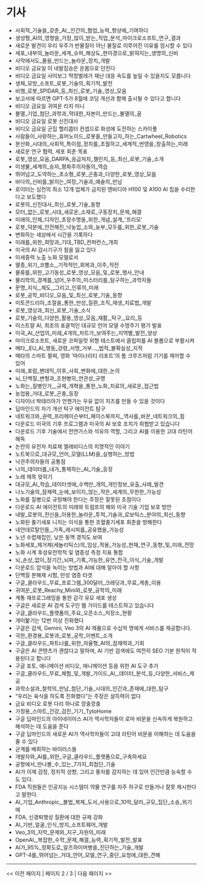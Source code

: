 # 기사

- 사회적_기술을_갖춘_AI,_인간의_협업_능력_향상에_기여하다
- 생성형_AI의_영향을_가장_많이_받는_직업_분석_마이크로소프트_연구_결과
- 새로운 발견이 우리 우주가 반물질이 아닌 물질로 이루어진 이유를 암시할 수 있다
- 세포_내부의_놀라운_세계_슈퍼_해상도_현미경으로_밝혀지는_생명의_신비
- 사막에서도_물을_만드는_놀라운_장치_개발
- 비디오 금요일 이 네발짐승은 온몸으로 던진다
- 비디오 금요일 사이보그 딱정벌레가 재난 대응 속도를 높일 수 있을지도 모릅니다
- 생체_모방_소프트_로봇_기술의_획기적_발전
- 비행_로봇_SPIDAR_등_최신_로봇_기술_영상_모음
- 보고서에 따르면 GPT-5가 8월에 코딩 개선과 함께 출시될 수 있다고 합니다
- 비디오 금요일 귀여운 리치 미니
- 불멸_기업_첨단_과학과_막대한_자본이_만드는_불멸의_꿈
- 비디오 금요일 로봇 신진대사
- 비디오 금요일 군집 헬리콥터 컨셉으로 화성에 도전하는 스카이폴
- 사람들이_사랑하는_휴머노이드_로봇을_만들고자_하는_Cartwheel_Robotics
- 분산화_시대의_사회적_특이점_정치를_초월하고_세계적_번영을_창출하는_미래
- 새로운 연구 협력, 세포 회춘 목표
- 로봇_영상_모음_DARPA_응급처치_챌린지_등_최신_로봇_기술_소개
- 미생물_세계의_승자_평화주의자들의_역습
- 뛰어넘고_도약하는_초소형_로봇_곤충과_다양한_로봇_영상_모음
- 바다의_신비를_밝히는_여정_기술과_예술의_만남
- 로이터는 심천의 최소 12개 업체가 금지된 엔비디아 H100 및 A100 AI 칩을 수리한다고 보도했다
- 로봇의_신진대사_최신_로봇_기술_동향
- 모터_없는_로봇_시대_새로운_소재로_구동장치_문제_해결
- 미래의_인체_디자인_초장수명을_위한_개념_설계_'프리모'
- 로봇_덕분에_안전해진_낙농업_소와_농부_모두를_위한_로봇_기술
- 변화하는 세상에서 시간을 기록하다
- 미래를_위한_희망과_기대_TBD_컨퍼런스_개최
- 미국의 AI 감시기구가 힘을 잃고 있다
- 미세중력 노출 노화 모델로서
- 멸종_위기_코뿔소,_기적적인_회복과_이주_작전
- 물류를_위한_고기동성_로봇_영상_모음_및_로봇_행사_안내
- 물리학의_경계를_넘어_우주의_미스터리를_탐구하는_과학자들
- 문명_지식,_제도,_그리고_인류의_미래
- 로봇_공학_비디오_모음_및_최신_로봇_기술_동향
- 미토콘드리아_조절을_통한_만성_질환_조직_재생_치료법_개발
- 로봇_영상과_최신_로봇_기술_소식
- 로봇_기술의_다양한_활용_영상_모음_재활,_탁구,_요리_등
- 미스트랄 AI, 최초의 포괄적인 대규모 언어 모델 수명주기 평가 발표
- 미국_AI_산업의_미래_4개의_차트가_보여주는_지역별_발전_양상
- 마이크로소프트, 새로운 코파일럿 외형 테스트에서 클립피를 AI 블롭으로 부활시켜
- 메타,_EU_AI_행동_강령_서명_거부…_법적_불확실성_지적
- 메타의 스마트 팔찌, 영화 '마이너리티 리포트'의 톰 크루즈처럼 기기를 제어할 수 있어
- 미래_포럼_팬데믹_이후_사회_변화에_대한_논의
- 뇌_단백질_변형과_조현병의_연관성_규명
- 노화는_질병인가__규제_개혁을_통한_노화_치료의_새로운_접근법
- 농업용_거대_로봇_곤충_등장
- 디자이너 박테리아가 언젠가는 우유 없이 치즈를 만들 수 있을 것이다
- 딥마인드의 자기 개선 탁구 에이전트 탐구
- 네트워크와_권력_프리메이슨부터_페이스북까지,_역사를_바꾼_네트워크의_힘
- 다운로드 미국의 기후 프로그램과 미국의 AI 보호 조치가 위협받고 있습니다
- 다운로드 기후 기술에서 천연가스와 석유의 역할, 그리고 AI를 이용한 고대 라틴어 해독
- 논란의 유전자 치료제 엘레비디스의 치명적인 이야기
- 노트북으로_대규모_언어_모델(LLM)을_실행하는_방법
- 낙관주의자들의 공통점
- 나의_데이터를_내가_통제하는_AI_기술_등장
- 노래 제목 맞히기
- 대규모_AI_학습_데이터셋에_수백만_개의_개인정보_유출_사례_발견
- 나노기술의_잠재력_눈에_보이지_않는_작은_세계의_무한한_가능성
- 노화를 질병으로 규정해야 한다는 주장은 잘못된 초점이다
- 다운로드 AI 에이전트의 미래와 트럼프의 해외 미국 기술 기업 보호 방안
- 네발_로봇의_전신을_이용한_놀라운_투척_기술과_로보틱스_분야의_최신_동향
- 노화된 줄기세포 니치는 이식을 통한 조혈줄기세포 회춘을 방해한다
- 네안데르탈인들,_가족_레시피를_공유했을_가능성
- 노년 수렵채집인, 낮은 동맥 경직도 보여
- 노화세포_제거제(세놀리틱스)의_임상_적용_가능성_현재_연구_동향_및_미래_전망
- 노화 시계 후성유전학적 및 염증성 측정 지표 통합
- 뇌_손상_없이_장기간_뇌파_기록_가능한_유연_전극_이식_기술_개발
- 다운로드 암석을 녹이는 방법과 AI에 대해 알아야 할 사항
- 단백질 분해제 시험, 만성 염증 타겟
- 구글_클라우드_무료_프로그램_300달러_크레딧과_무료_계층_이용
- 귀여운_로봇_Reachy_Mini와_로봇_공학의_미래
- 계통 재프로그래밍을 통한 감각 유모 세포 생성
- 구글은 새로운 AI 검색 도구인 웹 가이드를 테스트하고 있습니다
- 구글_클라우드_플랫폼의_주요_오픈소스_저장소_현황
- 개미핥기는 12번 이상 진화했다
- 구글은 검색, Gemini, Veo 3의 AI 제품으로 수십억 명에게 서비스를 제공합니다.
- 극한_환경용_로봇과_로봇_공학_이벤트_소개
- 구글_클라우드_파트너를_위한_자율형_AI의_잠재력과_기회
- 구글은 AI 콘텐츠가 괜찮다고 말하며, AI 기반 검색에도 여전히 SEO 기본 원칙이 적용된다고 합니다
- 구글 포토, 애니메이션 비디오, 애니메이션 등을 위한 AI 도구 추가
- 구글_클라우드_무료_체험_및_개발_가이드_AI,_데이터_분석_등_다양한_서비스_제공
- 과학소설과_철학의_만남_첨단_기술_시대의_인간과_존재에_대한_탐구
- “우리는 육식을 하도록 진화했다”는 주장은 설득력이 없다
- 금요 비디오 로봇 다리 하나로 깡충깡충
- 가정용_스마트_건강_검진_기기_TytoHome
- 구글 딥마인드의 아이네이아스 AI가 역사학자들이 로마 비문을 신속하게 복원하고 해석하는 데 도움을 준다
- 구글 딥마인드의 새로운 AI가 역사학자들이 고대 라틴어 비문을 이해하는 데 도움을 줄 수 있다
- 균계를 배회하는 바이러스들
- 개발자와_AI를_위한_구글_클라우드_플랫폼으로_구축하세요
- 공항에서_만나볼_수_있는_7가지_최첨단_기술
- AI가 이제 감정, 정치적 성향, 그리고 풍자를 감지하는 데 있어 인간만큼 능숙할 수도 있다.
- FDA 직원들은 인공지능 시스템이 약물 연구를 자주 허구로 만들거나 잘못 제시한다고 말한다.
- AI_기업_Anthropic,_불법_복제_도서_사용으로_10억_달러_규모_집단_소송_위기에
- FDA, 신경퇴행성 질환에 대한 규제 강화
- AI_기반_얼굴_인식_방지_소프트웨어_개발
- Veo_3의_자막_문제와_지구_자원의_미래
- OpenAI,_복잡한_수학_문제_해결_능력_획기적_발전_발표
- AI가_95%_정확도로_알츠하이머병을_진단하는_기술_개발
- GPT-4를_뛰어넘는_거대_언어_모델_연구_중단_요청에_대한_견해

---
<< 이전 페이지  |  페이지 2 / 3  |  다음 페이지 >>